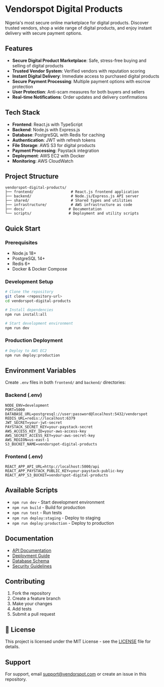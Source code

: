 # Vendorspot Digital Products

Nigeria's most secure online marketplace for digital products. Discover trusted vendors, shop a wide range of digital products, and enjoy instant delivery with secure payment options.

## Features

- **Secure Digital Product Marketplace**: Safe, stress-free buying and selling of digital products
- **Trusted Vendor System**: Verified vendors with reputation scoring
- **Instant Digital Delivery**: Immediate access to purchased digital products
- **Secure Payment Processing**: Multiple payment options with escrow protection
- **User Protection**: Anti-scam measures for both buyers and sellers
- **Real-time Notifications**: Order updates and delivery confirmations

## Tech Stack

- **Frontend**: React.js with TypeScript
- **Backend**: Node.js with Express.js
- **Database**: PostgreSQL with Redis for caching
- **Authentication**: JWT with refresh tokens
- **File Storage**: AWS S3 for digital products
- **Payment Processing**: Paystack integration
- **Deployment**: AWS EC2 with Docker
- **Monitoring**: AWS CloudWatch

## Project Structure

```
vendorspot-digital-products/
├── frontend/                 # React.js frontend application
├── backend/                  # Node.js/Express.js API server
├── shared/                   # Shared types and utilities
├── infrastructure/           # AWS infrastructure as code
├── docs/                    # Documentation
└── scripts/                 # Deployment and utility scripts
```

## Quick Start

### Prerequisites

- Node.js 18+
- PostgreSQL 14+
- Redis 6+
- Docker & Docker Compose

### Development Setup

```bash
# Clone the repository
git clone <repository-url>
cd vendorspot-digital-products

# Install dependencies
npm run install:all

# Start development environment
npm run dev
```

### Production Deployment

```bash
# Deploy to AWS EC2
npm run deploy:production
```

## Environment Variables

Create `.env` files in both `frontend/` and `backend/` directories:

### Backend (.env)

```
NODE_ENV=development
PORT=5000
DATABASE_URL=postgresql://user:password@localhost:5432/vendorspot
REDIS_URL=redis://localhost:6379
JWT_SECRET=your-jwt-secret
PAYSTACK_SECRET_KEY=your-paystack-secret
AWS_ACCESS_KEY_ID=your-aws-access-key
AWS_SECRET_ACCESS_KEY=your-aws-secret-key
AWS_REGION=us-east-1
S3_BUCKET_NAME=vendorspot-digital-products
```

### Frontend (.env)

```
REACT_APP_API_URL=http://localhost:5000/api
REACT_APP_PAYSTACK_PUBLIC_KEY=your-paystack-public-key
REACT_APP_S3_BUCKET=vendorspot-digital-products
```

## Available Scripts

- `npm run dev` - Start development environment
- `npm run build` - Build for production
- `npm run test` - Run tests
- `npm run deploy:staging` - Deploy to staging
- `npm run deploy:production` - Deploy to production

## Documentation

- [API Documentation](./docs/api.md)
- [Deployment Guide](./docs/deployment.md)
- [Database Schema](./docs/database.md)
- [Security Guidelines](./docs/security.md)

## Contributing

1. Fork the repository
2. Create a feature branch
3. Make your changes
4. Add tests
5. Submit a pull request

## 📄 License

This project is licensed under the MIT License - see the [LICENSE](LICENSE) file for details.

## Support

For support, email support@vendorspot.com or create an issue in this repository.
